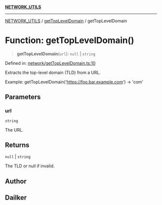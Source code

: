 [**NETWORK_UTILS**](../../README.md)

***

[NETWORK_UTILS](../../README.md) / [getTopLevelDomain](../README.md) / getTopLevelDomain

# Function: getTopLevelDomain()

> **getTopLevelDomain**(`url`): `null` \| `string`

Defined in: [network/getTopLevelDomain.ts:10](https://github.com/dailker/everyutil-js/blob/b3e269da55b7d96c15eb37e98c5c4f6b94f05f6f/src/network/getTopLevelDomain.ts#L10)

Extracts the top-level domain (TLD) from a URL.

Example: getTopLevelDomain('https://foo.bar.example.com') → 'com'

## Parameters

### url

`string`

The URL.

## Returns

`null` \| `string`

The TLD or null if invalid.

## Author

## Dailker
